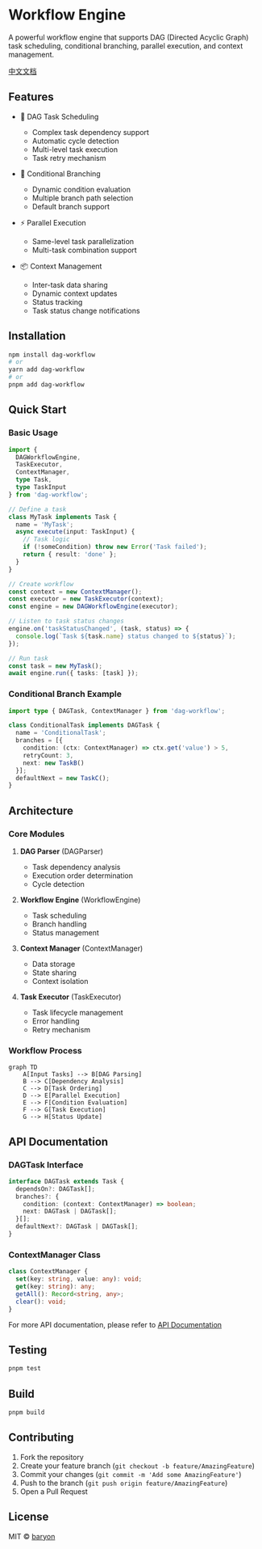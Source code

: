# Workflow Engine

A powerful workflow engine that supports DAG (Directed Acyclic Graph) task scheduling, conditional branching, parallel execution, and context management.

[中文文档](./README.ZH.md)

## Features

- 🔄 DAG Task Scheduling
  - Complex task dependency support
  - Automatic cycle detection
  - Multi-level task execution
  - Task retry mechanism
  
- 🔀 Conditional Branching
  - Dynamic condition evaluation
  - Multiple branch path selection
  - Default branch support
  
- ⚡ Parallel Execution
  - Same-level task parallelization
  - Multi-task combination support
  
- 📦 Context Management
  - Inter-task data sharing
  - Dynamic context updates
  - Status tracking
  - Task status change notifications

## Installation

```bash
npm install dag-workflow
# or
yarn add dag-workflow
# or
pnpm add dag-workflow
```

## Quick Start

### Basic Usage

```typescript
import { 
  DAGWorkflowEngine, 
  TaskExecutor, 
  ContextManager,
  type Task,
  type TaskInput 
} from 'dag-workflow';

// Define a task
class MyTask implements Task {
  name = 'MyTask';
  async execute(input: TaskInput) {
    // Task logic
    if (!someCondition) throw new Error('Task failed');
    return { result: 'done' };
  }
}

// Create workflow
const context = new ContextManager();
const executor = new TaskExecutor(context);
const engine = new DAGWorkflowEngine(executor);

// Listen to task status changes
engine.on('taskStatusChanged', (task, status) => {
  console.log(`Task ${task.name} status changed to ${status}`);
});

// Run task
const task = new MyTask();
await engine.run({ tasks: [task] });
```

### Conditional Branch Example

```typescript
import type { DAGTask, ContextManager } from 'dag-workflow';

class ConditionalTask implements DAGTask {
  name = 'ConditionalTask';
  branches = [{
    condition: (ctx: ContextManager) => ctx.get('value') > 5,
    retryCount: 3,
    next: new TaskB()
  }];
  defaultNext = new TaskC();
}
```

## Architecture

### Core Modules

1. **DAG Parser** (DAGParser)
   - Task dependency analysis
   - Execution order determination
   - Cycle detection

2. **Workflow Engine** (WorkflowEngine)
   - Task scheduling
   - Branch handling
   - Status management

3. **Context Manager** (ContextManager)
   - Data storage
   - State sharing
   - Context isolation

4. **Task Executor** (TaskExecutor)
   - Task lifecycle management
   - Error handling
   - Retry mechanism

### Workflow Process

```mermaid
graph TD
    A[Input Tasks] --> B[DAG Parsing]
    B --> C[Dependency Analysis]
    C --> D[Task Ordering]
    D --> E[Parallel Execution]
    E --> F[Condition Evaluation]
    F --> G[Task Execution]
    G --> H[Status Update]
```

## API Documentation

### DAGTask Interface

```typescript
interface DAGTask extends Task {
  dependsOn?: DAGTask[];
  branches?: {
    condition: (context: ContextManager) => boolean;
    next: DAGTask | DAGTask[];
  }[];
  defaultNext?: DAGTask | DAGTask[];
}
```

### ContextManager Class

```typescript
class ContextManager {
  set(key: string, value: any): void;
  get(key: string): any;
  getAll(): Record<string, any>;
  clear(): void;
}
```

For more API documentation, please refer to [API Documentation](./docs/api.md)

## Testing

```bash
pnpm test
```

## Build

```bash
pnpm build
```

## Contributing

1. Fork the repository
2. Create your feature branch (`git checkout -b feature/AmazingFeature`)
3. Commit your changes (`git commit -m 'Add some AmazingFeature'`)
4. Push to the branch (`git push origin feature/AmazingFeature`)
5. Open a Pull Request

## License

MIT © [baryon](https://github.com/baryon)